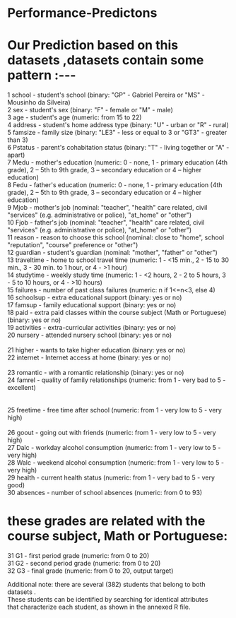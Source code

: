 # Performance-Predictons
# Our Prediction based on this datasets ,datasets contain some pattern :---

1 school - student's school (binary: "GP" - Gabriel Pereira or "MS" - Mousinho da Silveira)</br>
2 sex - student's sex (binary: "F" - female or "M" - male)</br>
3 age - student's age (numeric: from 15 to 22)</br>
4 address - student's home address type (binary: "U" - urban or "R" - rural)</br>
5 famsize - family size (binary: "LE3" - less or equal to 3 or "GT3" - greater than 3)</br>
6 Pstatus - parent's cohabitation status (binary: "T" - living together or "A" - apart)</br>
7 Medu - mother's education (numeric: 0 - none,  1 - primary education (4th grade), 2 – 5th to 9th grade, 3 – secondary education or 4 – higher education)</br>
8 Fedu - father's education (numeric: 0 - none,  1 - primary education (4th grade), 2 – 5th to 9th grade, 3 – secondary education or 4 – higher education)</br>
9 Mjob - mother's job (nominal: "teacher", "health" care related, civil "services" (e.g. administrative or police), "at_home" or "other")</br>
10 Fjob - father's job (nominal: "teacher", "health" care related, civil "services" (e.g. administrative or police), "at_home" or "other")</br>
11 reason - reason to choose this school (nominal: close to "home", school "reputation", "course" preference or "other")</br>
12 guardian - student's guardian (nominal: "mother", "father" or "other")</br>
13 traveltime - home to school travel time (numeric: 1 - <15 min., 2 - 15 to 30 min., 3 - 30 min. to 1 hour, or 4 - >1 hour)</br>
14 studytime - weekly study time (numeric: 1 - <2 hours, 2 - 2 to 5 hours, 3 - 5 to 10 hours, or 4 - >10 hours)</br>
15 failures - number of past class failures (numeric: n if 1<=n<3, else 4)</br>
16 schoolsup - extra educational support (binary: yes or no)</br>
17 famsup - family educational support (binary: yes or no)</br>
18 paid - extra paid classes within the course subject (Math or Portuguese) (binary: yes or no)</br>
19 activities - extra-curricular activities (binary: yes or no)</br>
20 nursery - attended nursery school (binary: yes or no)</br></br>
21 higher - wants to take higher education (binary: yes or no)</br>
22 internet - Internet access at home (binary: yes or no)</br></br>
23 romantic - with a romantic relationship (binary: yes or no)</br>
24 famrel - quality of family relationships (numeric: from 1 - very bad to 5 - excellent)</br></br></br>
25 freetime - free time after school (numeric: from 1 - very low to 5 - very high)</br></br>
26 goout - going out with friends (numeric: from 1 - very low to 5 - very high)</br>
27 Dalc - workday alcohol consumption (numeric: from 1 - very low to 5 - very high)</br>
28 Walc - weekend alcohol consumption (numeric: from 1 - very low to 5 - very high)</br>
29 health - current health status (numeric: from 1 - very bad to 5 - very good)</br>
30 absences - number of school absences (numeric: from 0 to 93)</br>

# these grades are related with the course subject, Math or Portuguese:
31 G1 - first period grade (numeric: from 0 to 20)</br>
31 G2 - second period grade (numeric: from 0 to 20)</br>
32 G3 - final grade (numeric: from 0 to 20, output target)</br>

Additional note: there are several (382) students that belong to both datasets . </br>
These students can be identified by searching for identical attributes</br>
that characterize each student, as shown in the annexed R file.</br>
